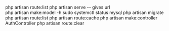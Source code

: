 php artisan route:list
php artisan serve -- gives url  
php artisan make:model -h 
sudo systemctl status mysql
php artisan migrate
php artisan route:list
php artisan route:cache
php artisan make:controller AuthController
php artisan route:clear
